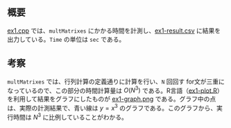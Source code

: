 ## 概要

[ex1.cpp](./ex1.cpp) では、`multMatrixes` にかかる時間を計測し、[ex1-result.csv](./ex1-result.csv) に結果を出力している。`Time` の単位は `sec` である。

## 考察

`multMatrixes` では、行列計算の定義通りに計算を行い、`N` 回回す for文が三重になっているので、この部分の時間計算量は $O(N^3)$ である。R言語（[ex1-plot.R](./ex1-plot.R)）を利用して結果をグラフにしたものが [ex1-graph.png](./ex1-graph.png) である。グラフ中の点は、実際の計測結果で、青い線は $y=x^3$ のグラフである。このグラフから、実行時間は $N^3$ に比例していることがわかる。

